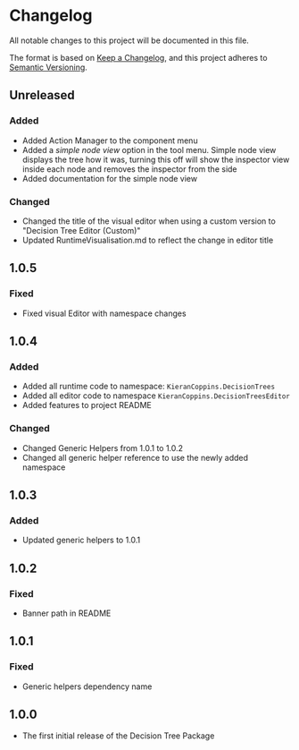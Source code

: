 # Changelog

All notable changes to this project will be documented in this file.

The format is based on [Keep a Changelog](https://keepachangelog.com/en/1.0.0/),
and this project adheres to [Semantic Versioning](https://semver.org/spec/v2.0.0.html).

## Unreleased

### Added

- Added Action Manager to the component menu
- Added a *simple node view* option in the tool menu. Simple node view displays the tree how it was, turning this off will show the inspector view inside each node and removes the inspector from the side
- Added documentation for the simple node view

### Changed

- Changed the title of the visual editor when using a custom version to "Decision Tree Editor (Custom)"
- Updated RuntimeVisualisation.md to reflect the change in editor title

## 1.0.5

### Fixed

- Fixed visual Editor with namespace changes

## 1.0.4

### Added

- Added all runtime code to namespace: `KieranCoppins.DecisionTrees`
- Added all editor code to namespace `KieranCoppins.DecisionTreesEditor`
- Added features to project README

### Changed

- Changed Generic Helpers from 1.0.1 to 1.0.2
- Changed all generic helper reference to use the newly added namespace

## 1.0.3

### Added

- Updated generic helpers to 1.0.1

## 1.0.2

### Fixed

- Banner path in README

## 1.0.1

### Fixed

- Generic helpers dependency name

## 1.0.0
- The first initial release of the Decision Tree Package
